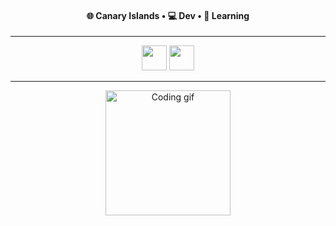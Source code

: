 <div align="center">

#### 🌐 Canary Islands • 💻 Dev • 🌱 Learning  
---
<p>
  <img src="https://skillicons.dev/icons?i=js,ts,py,cpp,html,css" height="40" />
  <img src="https://skillicons.dev/icons?i=rust,tailwind,bash,figma,astro,git" height="40" />
</p>

---

<img src="https://i.pinimg.com/originals/35/49/be/3549beaae0ba185e62d53e57144caa0d.gif" height="200" alt="Coding gif"/>

</div>